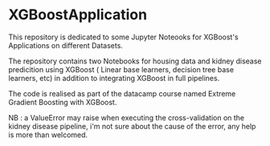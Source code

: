 # XGBoostApplication
This repository is dedicated to some Jupyter Noteooks for XGBoost's Applications on different Datasets.

The repository contains two Notebooks for housing data and kidney disease predicition using XGBoost ( Linear base learners, decision tree base learners, etc) in addition to integrating XGBoost in full pipelines.

The code is realised as part of the datacamp course named Extreme Gradient Boosting with XGBoost.

NB : a ValueError may raise when executing the cross-validation on the kidney disease pipeline, i'm not sure about the cause of the error, any help is more than welcomed.

